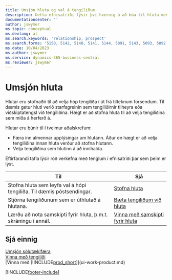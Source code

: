 ```yaml
---
title: Umsjón hluta og val á tengiliðum
description: Þetta efnisatriði lýsir því hvernig á að búa til hluta með því að velja hóp tengiliða í samræmi við tiltekin skilyrði til að miða síðar á þann hluta með söluherferð.
documentationcenter: ''
author: jswymer
ms.topic: conceptual
ms.devlang: al
ms.search.keywords: 'relationship, prospect'
ms.search.forms: '5150, 5142, 5140, 5141, 5144, 5091, 5143, 5093, 5092'
ms.date: 10/04/2023
ms.author: jswymer
ms.service: dynamics-365-business-central
ms.reviewer: jswymer
---
```

# Umsjón hluta
Hlutar eru stofnaðir til að velja hóp tengiliða í út frá tilteknum forsendum. Til dæmis getur hluti verið starfsgreinin sem tengiliðirnir tilheyra eða viðskiptatengsl við tengiliðina. Hægt er að stofna hluta til að velja tengiliðina sem miða á herferð á.

Hlutar eru búnir til í tveimur aðalskrefum:

* Færa inn almennar upplýsingar um hlutann. Áður en hægt er að velja tengiliðina innan hluta verður að stofna hlutann.
* Velja tengiliðina sem hlutinn á að innihalda.

Eftirfarandi tafla lýsir röð verkefna með tenglum í efnisatriði þar sem þeim er lýst.

| Til | Sjá |
| --- | --- |
| Stofna hluta sem leyfa val á hópi tengiliða. Til dæmis póstsendingar. |[Stofna hluta](marketing-how-create-segment.md) |
| Stjórna tengiliðunum sem er úthlutað á hlutana. |[Bæta tengiliðum við hluta](marketing-add-contact-segment.md) |
| Lærðu að nota samskipti fyrir hluta, þ.m.t. skráningu í annál. |[Vinna með samskipti fyrir hluta](marketing-interaction-segments.md) |

## Sjá einnig
[Umsjón sölutækifæra](marketing-manage-sales-opportunities.md)  
[Vinna með tengiliði](marketing-contacts.md)  
[Vinna með [!INCLUDE[prod_short](includes/prod_short.md)]](ui-work-product.md)


[!INCLUDE[footer-include](includes/footer-banner.md)]